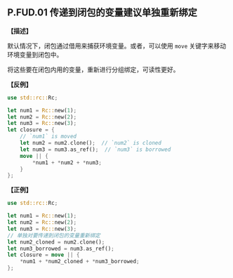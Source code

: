 ## P.FUD.01   传递到闭包的变量建议单独重新绑定

**【描述】**

默认情况下，闭包通过借用来捕获环境变量。或者，可以使用 `move` 关键字来移动环境变量到闭包中。

将这些要在闭包内用的变量，重新进行分组绑定，可读性更好。

**【反例】**

```rust
use std::rc::Rc;

let num1 = Rc::new(1);
let num2 = Rc::new(2);
let num3 = Rc::new(3);
let closure = {
    // `num1` is moved
    let num2 = num2.clone();  // `num2` is cloned
    let num3 = num3.as_ref();  // `num3` is borrowed
    move || {
        *num1 + *num2 + *num3;
    }
};
```

**【正例】**

```rust
use std::rc::Rc;

let num1 = Rc::new(1);
let num2 = Rc::new(2);
let num3 = Rc::new(3);
// 单独对要传递到闭包的变量重新绑定
let num2_cloned = num2.clone();
let num3_borrowed = num3.as_ref();
let closure = move || {
    *num1 + *num2_cloned + *num3_borrowed;
};
```
